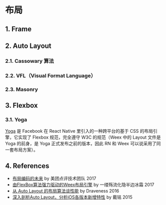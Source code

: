 # 布局

## 1. Frame

## 2. Auto Layout

### 2.1. Cassowary 算法

### 2.2. VFL（Visual Format Language）

### 2.3. Masonry

## 3. Flexbox

### 3.1. Yoga

[Yoga](https://facebook.github.io/yoga/) 是 Facebook 在 React Native 里引入的一种跨平台的基于 CSS 的布局引擎，它实现了 Flexbox 规范，完全遵守 W3C 的规范（Weex 中的 Layout 文件是 Yoga 的前身，是 Yoga 正式发布之前的版本，因此 RN 和 Weex 可以说采用了同一套布局方案）。

## 4. References
- [布局编码的未来](http://tech.meituan.com/the_future_of_layout.html) by 美团点评技术团队 2017
- [由FlexBox算法强力驱动的Weex布局引擎](http://www.jianshu.com/p/d085032d4788) by 一缕殇流化隐半边冰霜 2017
- [从 Auto Layout 的布局算法谈性能](http://www.jianshu.com/p/f93bab8c7603) by Draveness 2016
- [深入剖析Auto Layout，分析iOS各版本新增特性](http://www.jianshu.com/p/d060bef3d620) by 戴铭 2015
